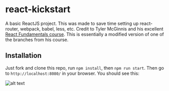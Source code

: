 # react-kickstart
A basic ReactJS project. This was made to save time setting up react-router, webpack, babel, less, etc. Credit to Tyler McGinnis and his excellent [React Fundamentals course](https://github.com/ReactjsProgram/React-Fundamentals). This is essentially a modified version of one of the branches from his course.

## Installation

Just fork and clone this repo, run `npm install`, then `npm run start`. Then go to `http://localhost:8080/` in your browser. You should see this:

![alt text](https://github.com/qualitydixon/react-kickstart/blob/master/react-kickstart-screen.png)
